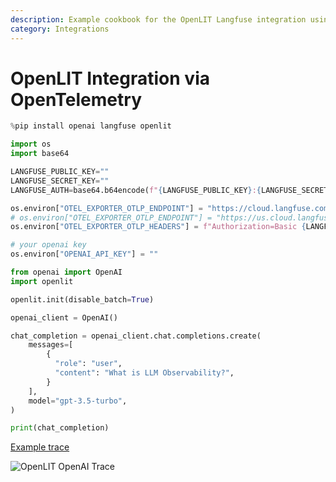 ```yaml
---
description: Example cookbook for the OpenLIT Langfuse integration using OpenTelemetry.
category: Integrations
---
```


# OpenLIT Integration via OpenTelemetry


```python
%pip install openai langfuse openlit
```


```python
import os
import base64

LANGFUSE_PUBLIC_KEY=""
LANGFUSE_SECRET_KEY=""
LANGFUSE_AUTH=base64.b64encode(f"{LANGFUSE_PUBLIC_KEY}:{LANGFUSE_SECRET_KEY}".encode()).decode()

os.environ["OTEL_EXPORTER_OTLP_ENDPOINT"] = "https://cloud.langfuse.com/api/public/otel" # EU data region
# os.environ["OTEL_EXPORTER_OTLP_ENDPOINT"] = "https://us.cloud.langfuse.com/api/public/otel" # US data region
os.environ["OTEL_EXPORTER_OTLP_HEADERS"] = f"Authorization=Basic {LANGFUSE_AUTH}"

# your openai key
os.environ["OPENAI_API_KEY"] = ""
```


```python
from openai import OpenAI
import openlit

openlit.init(disable_batch=True)

openai_client = OpenAI()

chat_completion = openai_client.chat.completions.create(
    messages=[
        {
          "role": "user",
          "content": "What is LLM Observability?",
        }
    ],
    model="gpt-3.5-turbo",
)

print(chat_completion)
```

[Example trace](https://cloud.langfuse.com/project/cloramnkj0002jz088vzn1ja4/traces/64902f6a5b4f27738be939b7ad38eab3?timestamp=2025-02-02T22%3A09%3A53.053Z)

![OpenLIT OpenAI Trace](https://langfuse.com/images/cookbook/otel-integration-openlit/openlit-openai-trace.png)
